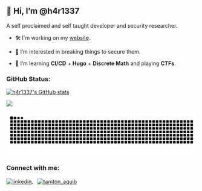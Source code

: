 ## 👋 Hi, I’m @h4r1337


A self proclaimed and self taught developer and security researcher.

- 🛠️  I'm working on my [website](https://h4r1337.github.io/).

- 👀 I’m interested in breaking things to secure them.

- 🌱 I’m learning **CI/CD** + **Hugo** + **Discrete Math** and playing **CTFs**.

### GitHub Status:

[![h4r1337's GitHub stats](https://github-readme-stats.vercel.app/api?username=h4r1337&custom_title=My%20Github%20Stat's&show_icons=true&theme=gruvbox&border_radius=10&hide_border=true&include_all_commits=true&count_private=true&bg_color=15,0d1117,282828)](https://github.com/anuraghazra/github-readme-stats)

<img
  src="https://cr-skills-chart-widget.azurewebsites.net/api/api?username=h4r1337&width=820&bg='#282828'"
/>

![](https://github.com/FMCalisto/FMCalisto/blob/output/github-contribution-grid-snake.svg)

### Connect with me:
<p align="left">
<a href="https://www.linkedin.com/in/hari-sankar-rs-4bb222203/" target="blank">
	<img align="center" src="https://img.icons8.com/color/100/0000/linkedin.png" alt="linkedin" width="32"/>
</a>&ensp;
<a href="https://twitter.com/h4r1337" target="blank">
	<img align="center" target="_blank" src="https://img.icons8.com/plasticine/100/000000/twitter--v2.png" alt="tamton_aquib" width="30" />
</a>
</p>
